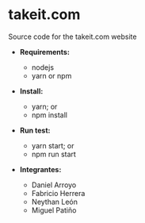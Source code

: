 # takeit.com
Source code for the takeit.com website

* **Requirements:**
    * nodejs
    * yarn or npm

* **Install:**
    * yarn; or 
    * npm install

* **Run test:**
    * yarn start;  or
    * npm run start

* **Integrantes:**
   * Daniel Arroyo
   * Fabricio Herrera
   * Neythan León
   * Miguel Patiño
